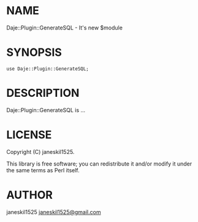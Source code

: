 
# NAME

Daje::Plugin::GenerateSQL - It's new $module

# SYNOPSIS

    use Daje::Plugin::GenerateSQL;

# DESCRIPTION

Daje::Plugin::GenerateSQL is ...

# LICENSE

Copyright (C) janeskil1525.

This library is free software; you can redistribute it and/or modify
it under the same terms as Perl itself.

# AUTHOR

janeskil1525 <janeskil1525@gmail.com>
